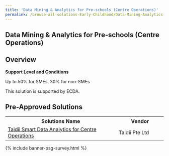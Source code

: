 ```yaml
---
title: 'Data Mining & Analytics for Pre-schools (Centre Operations)'
permalink: /browse-all-solutions-Early-Childhood/Data-Mining-Analytics-for-Pre-schools--Centre-Operations-
---
```


## Data Mining & Analytics for Pre-schools (Centre Operations)
## Overview

**Support Level and Conditions**

Up to 50% for SMEs, 30% for non-SMEs

This solution is supported by ECDA.

## Pre-Approved Solutions

<table>
<tr>
<th style='width: auto;'><b>Solutions Name</b></th>
<th style='width: 30%;'><b>Vendor</b></th>
</tr>
<tr>
<td><a href='/productivity-solutions-grant/solutionrepo/solution1319' target='_blank'>Taidii Smart Data Analytics for Centre Operations</a><br></td>
<td>Taidii Pte Ltd</td>
</tr>
</table>

{% include banner-psg-survey.html %}
